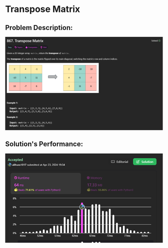 # Transpose Matrix

## Problem Description:
![alt text](images/image.png)

## Solution's Performance:
![alt text](images/image(1).png)